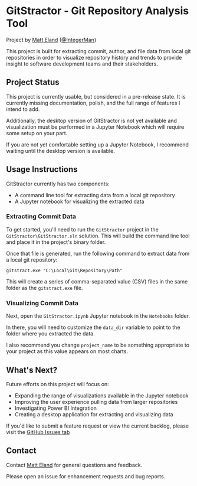 # GitStractor - Git Repository Analysis Tool
Project by [Matt Eland](https://LinkedIn.com/in/matteland) ([@IntegerMan](https://twitter.com/IntegerMan))

This project is built for extracting commit, author, and file data from local git repositories in order to visualize repository history and trends to provide insight to software development teams and their stakeholders.

## Project Status

This project is currently usable, but considered in a pre-release state. It is currently missing documentation, polish, and the full range of features I intend to add.

Additionally, the desktop version of GitStractor is not yet available and visualization must be performed in a Jupyter Notebook which will require some setup on your part.

If you are not yet comfortable setting up a Jupyter Notebook, I recommend waiting until the desktop version is available.

## Usage Instructions

GitStractor currently has two components:
- A command line tool for extracting data from a local git repository
- A Jupyter notebook for visualizing the extracted data

### Extracting Commit Data

To get started, you'll need to run the `GitStractor` project in the `GitStractor\GitStractor.sln` solution. This will build the command line tool and place it in the project's binary folder.

Once that file is generated, run the following command to extract data from a local git repository:

    gitstract.exe "C:\Local\Git\Repository\Path"

This will create a series of comma-separated value (CSV) files in the same folder as the `gitstract.exe` file.

### Visualizing Commit Data

Next, open the `GitStractor.ipynb` Jupyter notebook in the `Notebooks` folder. 

In there, you will need to customize the `data_dir` variable to point to the folder where you extracted the data.

I also recommend you change `project_name` to be something appropriate to your project as this value appears on most charts.

## What's Next?

Future efforts on this project will focus on:

- Expanding the range of visualizations available in the Jupyter notebook
- Improving the user experience pulling data from larger repositories
- Investigating Power BI Integration
- Creating a desktop application for extracting and visualizing data

If you'd like to submit a feature request or view the current backlog, please visit the [GitHub Issues tab](https://github.com/IntegerMan/gitstractor/issues)

## Contact

Contact [Matt Eland](https://MattEland.dev) for general questions and feedback.

Please open an issue for enhancement requests and bug reports.
